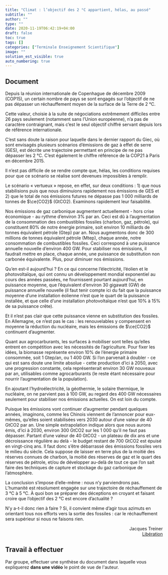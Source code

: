 ```yaml
---
title: "Climat : l’objectif des 2 °C appartient, hélas, au passé"
subtitle: ""
author: ""
type: ""
date: 2020-11-19T06:42:19+04:00
draft: false
toc: true
tags: []
categories: ["Terminale Enseignement Scientifique"]
image: ""
solution_est_visible: true
auto_numbering: true
---
```


## Document

Depuis la réunion internationale de Copenhague de décembre 2009 (COP15), un certain nombre de pays se sont engagés sur l’objectif de ne pas dépasser un réchauffement moyen de la surface de la Terre de 2&nbsp;°C.

Cette valeur, choisie à la suite de négociations extrêmement difficiles entre 26 pays seulement (notamment sans l’Union européenne), n’a pas de caractère contraignant, mais c’est le seul objectif chiffré servant depuis lors de référence internationale.

C’est sans doute la raison pour laquelle dans le dernier rapport du Giec, où sont envisagés plusieurs scénarios d’émissions de gaz à effet de serre (GES), est décrite une trajectoire permettant en principe de ne pas dépasser les 2&nbsp;°C. C’est également le chiffre référence de la COP21 à Paris en décembre 2015.

Il n’est pas difficile de se rendre compte que, hélas, les conditions requises pour que ce scénario se réalise sont devenues impossibles à remplir.

Le scénario «&nbsp;vertueux&nbsp;» repose, en effet, sur deux conditions&nbsp;: 1) que nous stabilisions puis que nous diminuions rapidement nos émissions de GES et 2) que le total de nos émissions futures ne dépasse pas 1 000 milliards de tonnes de $\ce{CO2}$ (GtCO2). Examinons rapidement leur faisabilité.

Nos émissions de gaz carbonique augmentent actuellement - hors crise économique - au rythme d’environ 3% par an. Ceci est dû à l’augmentation de la consommation des combustibles fossiles (charbon, gaz, pétrole), qui constituent 80% de notre énergie primaire, soit environ 10 milliards de tonnes équivalent pétrole (Gtep) par an. Nous augmentons donc de 300 millions de tonnes équivalent pétrole (Mtep), chaque année, notre consommation de combustibles fossiles. Ceci correspond à une puissance annuelle nouvelle d’environ 400 GW. Pour stabiliser nos émissions, il faudrait mettre en place, chaque année, une puissance de substitution non carbonée équivalente. Plus, pour diminuer nos émissions.

Qu’en est-il aujourd’hui&nbsp;? En ce qui concerne l’électricité, l’éolien et le photovoltaïque, qui ont connu un développement mondial exponentiel au cours des années passées, ne fournissent pourtant aujourd’hui, en puissance moyenne, que l’équivalent d’environ 30 gigawatt (GW) de puissance annuelle nouvelle (il faut tenir compte ici du fait que la puissance moyenne d’une installation éolienne n’est que le quart de la puissance installée, et que celle d’une installation photovoltaïque n’est que 10% à 15% de sa puissance crête).

Et il n’est pas clair que cette puissance vienne en substitution des fossiles. En Allemagne, ce n’est pas le cas&nbsp;: les renouvelables y compensent en moyenne la réduction du nucléaire, mais les émissions de $\ce{CO2}$ continuent d’augmenter.

Quant aux agrocarburants, les surfaces à mobiliser sont telles qu’elles entrent en compétition avec les nécessités de l’agriculture. Pour fixer les idées, la biomasse représente environ 10% de l’énergie primaire consommée, soit 1 Gtep/an, ou 1 400 GW. Si l’on parvenait à doubler - ce qui est sans doute une limite absolue - cette production d’ici à 2050, avec une progression constante, cela représenterait environ 30 GW nouveaux par an, utilisables comme agrocarburants (le reste étant nécessaire pour nourrir l’augmentation de la population).

En ajoutant l’hydroélectricité, la géothermie, le solaire thermique, le nucléaire, on ne parvient pas à 100 GW, au regard des 400 GW nécessaires seulement pour stabiliser nos émissions actuelles. On est loin du compte.

Puisque les émissions vont continuer d’augmenter pendant quelques années, imaginons, comme les Chinois viennent de l’annoncer pour eux-mêmes, qu’elles soient stabilisées vers 2030 autour d’une valeur de 40 GtCO2 par an. Une simple extrapolation indique alors que nous aurons émis, d’ici à 2030, environ 300 GtCO2 sur les 1 000 qu’il ne faut pas dépasser. Partant d’une valeur de 40 GtCO2 - un plateau de dix ans et une décroissance régulière au delà - le budget restant de 700 GtCO2 est épuisé en vingt-cinq ans. Il faut donc s’être débarrassé des émissions fossiles vers le milieu du siècle. Cela suppose de laisser en terre plus de la moitié des réserves connues de charbon, la moitié des réserves de gaz et le quart des réserves de pétrole, et/ou de développer au-delà de tout ce que l’on sait faire des techniques de capture et stockage du gaz carbonique de l’atmosphère.

La conclusion s’impose d’elle-même&nbsp;: nous n’y parviendrons pas. L’humanité est résolument engagée sur une trajectoire de réchauffement de 3&nbsp;°C à 5&nbsp;°C. À quoi bon se préparer des déceptions en croyant et faisant croire que l’objectif des 2&nbsp;°C est encore d’actualité&nbsp;?

N’y a-t-il donc rien à faire&nbsp;? Si, il convient même d’agir tous azimuts en orientant tous nos efforts vers la sortie des fossiles&nbsp;: car le réchauffement sera supérieur si nous ne faisons rien.

<div style="text-align: right;">
Jacques Treiner<br />
<a href="https://www.liberation.fr/terre/2015/03/05/climat-l-objectif-des-2-c-appartient-helas-au-passe_1214855" target="_blank"> Libération </a>
</div>

## Travail à effectuer

Par groupe, effectuer une synthèse du document dans laquelle vous expliquerez **dans une vidéo** le point de vue de l'auteur.
